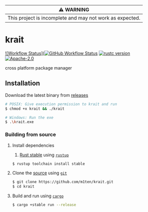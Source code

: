 |                    :warning: WARNING                     |
| :------------------------------------------------------: |
| This project is incomplete and may not work as expected. |

# krait 
[![Workflow Status](![GitHub Workflow Status](https://img.shields.io/github/workflow/status/m1ten/krait/compile%20and%20release%20krait%20unstable)](https://github.com/m1ten/krait/actions/workflows/unstable.yml) [![rustc version](https://img.shields.io/badge/rust-stable-orange?logo=rust)](https://www.rust-lang.org/) [![Apache-2.0](https://img.shields.io/badge/license-Apache-blue?logo=apache)](./LICENSE) 

<!-- [![crates.io](https://img.shields.io/crates/v/krait)](https://crates.io/crates/krait) -->

cross platform package manager

## Installation

Download the latest binary from [releases](https://github.com/m1ten/krait/releases)

```sh
# POSIX: Give execution permission to krait and run
$ chmod +x krait && ./krait

# Windows: Run the exe
$ .\krait.exe
```

### Building from source

1. Install dependencies

   1. [Rust stable](https://rust-lang.github.io/rustup/concepts/channels.html) using [`rustup`](https://www.rust-lang.org/tools/install)

   ```sh
   $ rustup toolchain install stable
   ```

2. Clone the [source](https://github.com/m1ten/krait) using [`git`](https://git-scm.com/)
   ```sh
   $ git clone https://github.com/m1ten/krait.git
   $ cd krait
   ```
   
3. Build and run using [`cargo`](https://doc.rust-lang.org/stable/cargo/)
   ```sh
   $ cargo +stable run --release
   ```
